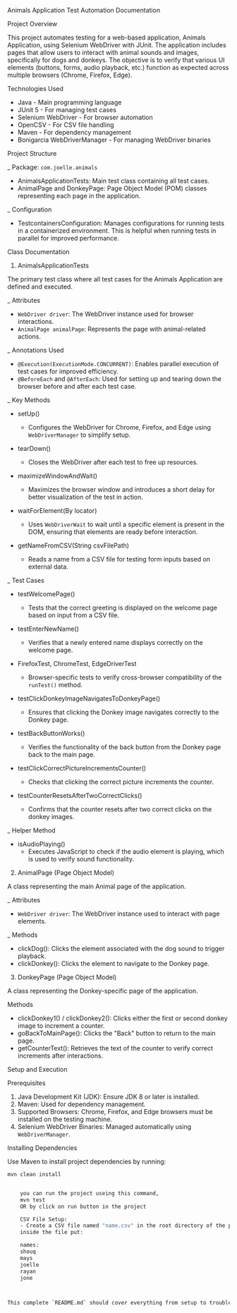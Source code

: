  Animals Application Test Automation Documentation

 Project Overview

This project automates testing for a web-based application, Animals Application, using Selenium WebDriver with JUnit. The application includes pages that allow users to interact with animal sounds and images, specifically for dogs and donkeys. The objective is to verify that various UI elements (buttons, forms, audio playback, etc.) function as expected across multiple browsers (Chrome, Firefox, Edge).

 Technologies Used

- Java - Main programming language
- JUnit 5 - For managing test cases
- Selenium WebDriver - For browser automation
- OpenCSV - For CSV file handling
- Maven - For dependency management
- Bonigarcia WebDriverManager - For managing WebDriver binaries

 Project Structure

 _ Package: `com.joelle.animals`

- AnimalsApplicationTests: Main test class containing all test cases.
- AnimalPage and DonkeyPage: Page Object Model (POM) classes representing each page in the application.

 _ Configuration

- TestcontainersConfiguration: Manages configurations for running tests in a containerized environment. This is helpful when running tests in parallel for improved performance.


 Class Documentation

 1. AnimalsApplicationTests

The primary test class where all test cases for the Animals Application are defined and executed.

 _ Attributes
- `WebDriver driver`: The WebDriver instance used for browser interactions.
- `AnimalPage animalPage`: Represents the page with animal-related actions.

 _ Annotations Used
- `@Execution(ExecutionMode.CONCURRENT)`: Enables parallel execution of test cases for improved efficiency.
- `@BeforeEach` and `@AfterEach`: Used for setting up and tearing down the browser before and after each test case.

 _ Key Methods

- setUp()
  - Configures the WebDriver for Chrome, Firefox, and Edge using `WebDriverManager` to simplify setup.
  
- tearDown()
  - Closes the WebDriver after each test to free up resources.
  
- maximizeWindowAndWait()
  - Maximizes the browser window and introduces a short delay for better visualization of the test in action.
  
- waitForElement(By locator)
  - Uses `WebDriverWait` to wait until a specific element is present in the DOM, ensuring that elements are ready before interaction.
  
- getNameFromCSV(String csvFilePath)
  - Reads a name from a CSV file for testing form inputs based on external data.

 _ Test Cases

- testWelcomePage()
  - Tests that the correct greeting is displayed on the welcome page based on input from a CSV file.
  
- testEnterNewName()
  - Verifies that a newly entered name displays correctly on the welcome page.
  
- FirefoxTest, ChromeTest, EdgeDriverTest
  - Browser-specific tests to verify cross-browser compatibility of the `runTest()` method.
  
- testClickDonkeyImageNavigatesToDonkeyPage()
  - Ensures that clicking the Donkey image navigates correctly to the Donkey page.
  
- testBackButtonWorks()
  - Verifies the functionality of the back button from the Donkey page back to the main page.
  
- testClickCorrectPictureIncrementsCounter()
  - Checks that clicking the correct picture increments the counter.
  
- testCounterResetsAfterTwoCorrectClicks()
  - Confirms that the counter resets after two correct clicks on the donkey images.

 _ Helper Method

- isAudioPlaying()
  - Executes JavaScript to check if the audio element is playing, which is used to verify sound functionality.

 2. AnimalPage (Page Object Model)


A class representing the main Animal page of the application.

 _ Attributes
- `WebDriver driver`: The WebDriver instance used to interact with page elements.

 _ Methods
- clickDog(): Clicks the element associated with the dog sound to trigger playback.
- clickDonkey(): Clicks the element to navigate to the Donkey page.

 3. DonkeyPage (Page Object Model)

A class representing the Donkey-specific page of the application.

 Methods
- clickDonkey1() / clickDonkey2(): Clicks either the first or second donkey image to increment a counter.
- goBackToMainPage(): Clicks the "Back" button to return to the main page.
- getCounterText(): Retrieves the text of the counter to verify correct increments after interactions.


 Setup and Execution

 Prerequisites

1. Java Development Kit (JDK): Ensure JDK 8 or later is installed.
2. Maven: Used for dependency management.
3. Supported Browsers: Chrome, Firefox, and Edge browsers must be installed on the testing machine.
4. Selenium WebDriver Binaries: Managed automatically using `WebDriverManager`.

 Installing Dependencies

Use Maven to install project dependencies by running:
```bash
mvn clean install


    you can run the project useing this command, 
    mvn test
    OR by click on run button in the project

    CSV File Setup:
    - Create a CSV file named "name.csv" in the root directory of the project.
    inside the file put:

    names:
    shouq
    mays
    joelle
    rayan
    jone



This complete `README.md` should cover everything from setup to troubleshooting, making it an effective reference for anyone working on or reviewing your project. Let me know if you’d like any further customization!